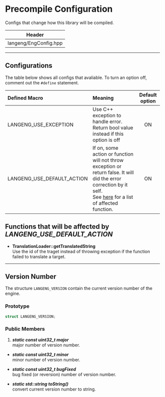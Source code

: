 # Precompile Configuration

Configs that change how this library will be compiled.

|Header|
|:---:|
|langeng/EngConfig.hpp|

---

## Configurations

The table below shows all configs that avaliable. To turn an option off, comment out the ```#define``` statement.

|Defined Macro|Meaning|Default option|
|:---|:---|:---:|
|LANGENG_USE_EXCEPTION|Use C++ exception to handle error. Return bool value instead if this option is off|ON|
|LANGENG_USE_DEFAULT_ACTION|If on, some action or function will not throw exception or return false. It will did the error correction by it self.<br>See [here](#fnaf_option_2) for a list of affected function.|ON|

<a id="fnaf_option_2"></a>
## Functions that will be affected by *LANGENG_USE_DEFAULT_ACTION*

- __TranslationLoader::getTranslatedString__  
    Use the id of the traget instead of throwing exception if the function failed to translate a target.

---

## Version Number

The structure ```LANGENG_VERSION``` contain the current version number of the engine.

### Prototype

```cpp
struct LANGENG_VERSION; 
```

### Public Members

1. __*static const uint32_t major*__  
    major number of version number.

- __*static const uint32_t minor*__  
    minor number of version number.

- __*static const uint32_t bugFixed*__  
    bug fixed (or reversion) number of version number.

- __*static std::string toString()*__  
    convert current version number to string.